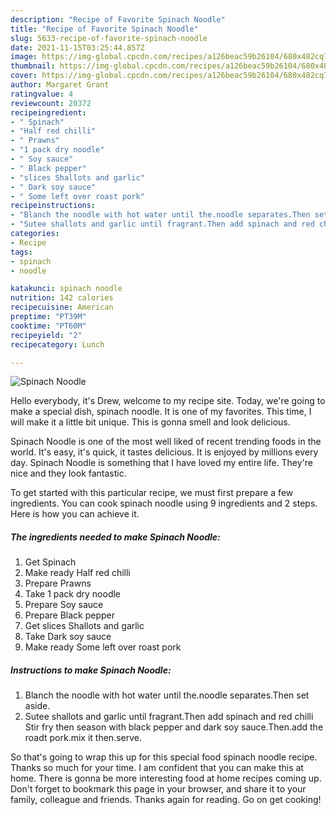 ```yaml
---
description: "Recipe of Favorite Spinach Noodle"
title: "Recipe of Favorite Spinach Noodle"
slug: 5633-recipe-of-favorite-spinach-noodle
date: 2021-11-15T03:25:44.857Z
image: https://img-global.cpcdn.com/recipes/a126beac59b26104/680x482cq70/spinach-noodle-recipe-main-photo.jpg
thumbnail: https://img-global.cpcdn.com/recipes/a126beac59b26104/680x482cq70/spinach-noodle-recipe-main-photo.jpg
cover: https://img-global.cpcdn.com/recipes/a126beac59b26104/680x482cq70/spinach-noodle-recipe-main-photo.jpg
author: Margaret Grant
ratingvalue: 4
reviewcount: 20372
recipeingredient:
- " Spinach"
- "Half red chilli"
- " Prawns"
- "1 pack dry noodle"
- " Soy sauce"
- " Black pepper"
- "slices Shallots and garlic"
- " Dark soy sauce"
- " Some left over roast pork"
recipeinstructions:
- "Blanch the noodle with hot water until the.noodle separates.Then set aside."
- "Sutee shallots and garlic until fragrant.Then add spinach and red chilli Stir fry then season with black pepper and dark soy sauce.Then.add the roadt pork.mix it then.serve."
categories:
- Recipe
tags:
- spinach
- noodle

katakunci: spinach noodle 
nutrition: 142 calories
recipecuisine: American
preptime: "PT39M"
cooktime: "PT60M"
recipeyield: "2"
recipecategory: Lunch

---
```



![Spinach Noodle](https://img-global.cpcdn.com/recipes/a126beac59b26104/680x482cq70/spinach-noodle-recipe-main-photo.jpg)

Hello everybody, it's Drew, welcome to my recipe site. Today, we're going to make a special dish, spinach noodle. It is one of my favorites. This time, I will make it a little bit unique. This is gonna smell and look delicious.



Spinach Noodle is one of the most well liked of recent trending foods in the world. It's easy, it's quick, it tastes delicious. It is enjoyed by millions every day. Spinach Noodle is something that I have loved my entire life. They're nice and they look fantastic.


To get started with this particular recipe, we must first prepare a few ingredients. You can cook spinach noodle using 9 ingredients and 2 steps. Here is how you can achieve it.

<!--inarticleads1-->

##### The ingredients needed to make Spinach Noodle:

1. Get  Spinach
1. Make ready Half red chilli
1. Prepare  Prawns
1. Take 1 pack dry noodle
1. Prepare  Soy sauce
1. Prepare  Black pepper
1. Get slices Shallots and garlic
1. Take  Dark soy sauce
1. Make ready  Some left over roast pork




<!--inarticleads2-->

##### Instructions to make Spinach Noodle:

1. Blanch the noodle with hot water until the.noodle separates.Then set aside.
1. Sutee shallots and garlic until fragrant.Then add spinach and red chilli Stir fry then season with black pepper and dark soy sauce.Then.add the roadt pork.mix it then.serve.




So that's going to wrap this up for this special food spinach noodle recipe. Thanks so much for your time. I am confident that you can make this at home. There is gonna be more interesting food at home recipes coming up. Don't forget to bookmark this page in your browser, and share it to your family, colleague and friends. Thanks again for reading. Go on get cooking!
